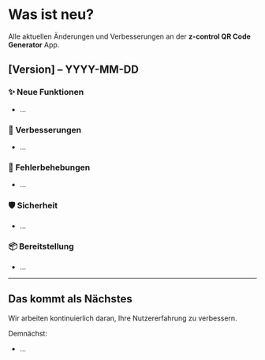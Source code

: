 # Was ist neu?

Alle aktuellen Änderungen und Verbesserungen an der **z-control QR Code Generator** App.

## [Version] – YYYY-MM-DD

### ✨ Neue Funktionen

- …

### 🚀 Verbesserungen

- …

### 🐛 Fehlerbehebungen

- …

### 🛡 Sicherheit

- …

### 📦 Bereitstellung

- …

---

## Das kommt als Nächstes

Wir arbeiten kontinuierlich daran, Ihre Nutzererfahrung zu verbessern.

Demnächst:

- …
